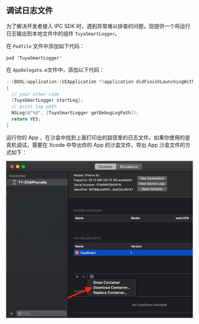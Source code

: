 ## 调试日志文件

为了解决开发者接入 IPC SDK 时，遇到异常难以排查的问题，现提供一个将运行日志输出到本地文件中的组件 ```TuyaSmartLogger```。

在 `Podfile` 文件中添加如下代码：

```
pod 'TuyaSmartLogger'
```

在 ```AppDelegate.m```文件中，添加以下代码：

```objective-c
- (BOOL)application:(UIApplication *)application didFinishLaunchingWithOptions:(NSDictionary *)launchOptions
{
  // your other code
  [TuyaSmartLogger startLog];
  // print log path
  NSLog(@"%@", [TuyaSmartLogger getDebugLogPath]);
  return YES;
}
```

运行你的 App ，在沙盒中找到上面打印出的路径里的日志文件。如果你使用的是真机调试，需要在 Xcode 中导出你的 App 的沙盒文件，导出 App 沙盒文件的方式如下：

![download_container](./images/download_container.png)

